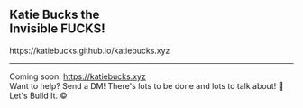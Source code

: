 <h2>Katie Bucks the</br>
  Invisible FUCKS!</h2>
https://katiebucks.github.io/katiebucks.xyz

---

Coming soon: https://katiebucks.xyz</br>
Want to help? Send a DM! There's lots to be done and lots to talk about! 🥰
Let's Build It. ©️
